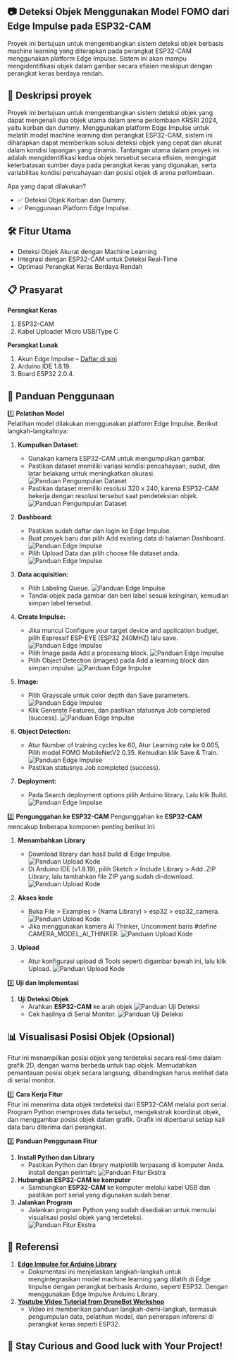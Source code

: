 ## 📷 Deteksi Objek Menggunakan Model FOMO dari Edge Impulse pada ESP32-CAM
Proyek ini bertujuan untuk mengembangkan sistem deteksi objek berbasis machine learning yang diterapkan pada perangkat ESP32-CAM menggunakan platform Edge Impulse. Sistem ini akan mampu mengidentifikasi objek dalam gambar secara efisien meskipun dengan perangkat keras berdaya rendah.

## 🚀 Deskripsi proyek
Proyek ini bertujuan untuk mengembangkan sistem deteksi objek yang dapat mengenali dua objek utama dalam arena perlombaan KRSRI 2024, yaitu korban dan dummy. Menggunakan platform Edge Impulse untuk melatih model machine learning dan perangkat ESP32-CAM, sistem ini diharapkan dapat memberikan solusi deteksi objek yang cepat dan akurat dalam kondisi lapangan yang dinamis. Tantangan utama dalam proyek ini adalah mengidentifikasi kedua objek tersebut secara efisien, mengingat keterbatasan sumber daya pada perangkat keras yang digunakan, serta variabilitas kondisi pencahayaan dan posisi objek di arena perlombaan.

Apa yang dapat dilakukan?
- ✅ Deteksi Objek Korban dan Dummy.
- ✅ Penggunaan Platform Edge Impulse.

## 🛠️ Fitur Utama
- Deteksi Objek Akurat dengan Machine Learning
- Integrasi dengan ESP32-CAM untuk Deteksi Real-Time
- Optimasi Perangkat Keras Berdaya Rendah

## 📋 Prasyarat
**Perangkat Keras**
1. ESP32-CAM
2. Kabel Uploader Micro USB/Type C

**Perangkat Lunak**
1. Akun Edge Impulse – [Daftar di sini](https://www.edgeimpulse.com)
2. Arduino IDE 1.8.19.
3. Board ESP32 2.0.4.

## 📖 Panduan Penggunaan
1️⃣ **Pelatihan Model**  
Pelatihan model dilakukan menggunakan platform Edge Impulse. Berikut langkah-langkahnya:
1. **Kumpulkan Dataset:**
    - Gunakan kamera ESP32-CAM untuk mengumpulkan gambar.
    - Pastikan dataset memiliki variasi kondisi pencahayaan, sudut, dan latar belakang untuk meningkatkan akurasi.
      ![Panduan Pengumpulan Dataset](./Documentation/images/Panduan_pengumpulan_dataset/1.1.jpg "Langkah 1.1 Pengumpulan Dataset")
    - Pastikan dataset memiliki resolusi 320 x 240, karena ESP32-CAM bekerja dengan resolusi tersebut saat pendeteksian objek.
      ![Panduan Pengumpulan Dataset](./Documentation/images/Panduan_pengumpulan_dataset/1.2.jpg "Langkah 1.2 Pengumpulan Dataset")
      
2. **Dashboard:**
    - Pastikan sudah daftar dan login ke Edge Impulse.
    - Buat proyek baru dan pilih Add existing data di halaman Dashboard.
      ![Panduan Edge Impulse](./Documentation/images/Panduan_edge_impulse/2.3.jpg "Langkah 2.3 Edge Impulse")
    - Pilih Upload Data dan pilih choose file dataset anda.
      ![Panduan Edge Impulse](./Documentation/images/Panduan_edge_impulse/2.4.jpg "Langkah 2.4 Edge Impulse")
      
3. **Data acquisition:**
    - Pilih Labeling Queue.
      ![Panduan Edge Impulse](./Documentation/images/Panduan_edge_impulse/2.5.jpg "Langkah 2.5 Edge Impulse")
    - Tandai objek pada gambar dan beri label sesuai keinginan, kemudian simpan label tersebut.
      
5. **Create Impulse:**
    - Jika muncul Configure your target device and application budget, pilih Espressif ESP-EYE (ESP32 240MHZ) lalu save.
      ![Panduan Edge Impulse](./Documentation/images/Panduan_edge_impulse/2.6.jpg "Langkah 2.6 Edge Impulse")
    - Pilih Image pada Add a processing block.
      ![Panduan Edge Impulse](./Documentation/images/Panduan_edge_impulse/2.7.jpg "Langkah 2.7 Edge Impulse")
    - Pilih Object Detection (images) pada Add a learning block dan simpan impulse.
      ![Panduan Edge Impulse](./Documentation/images/Panduan_edge_impulse/2.8.jpg "Langkah 2.8 Edge Impulse")
      
7. **Image:**
    - Pilih Grayscale untuk color depth dan Save parameters.
      ![Panduan Edge Impulse](./Documentation/images/Panduan_edge_impulse/2.9.jpg "Langkah 2.9 Edge Impulse")
    - Klik Generate Features, dan pastikan statusnya Job completed (success).
      ![Panduan Edge Impulse](./Documentation/images/Panduan_edge_impulse/2.11.jpg "Langkah 2.11 Edge Impulse")
      
8. **Object Detection:**
    - Atur Number of training cycles ke 60, Atur Learning rate ke 0.005, Pilih model FOMO MobileNetV2 0.35. Kemudian klik Save & Train.
      ![Panduan Edge Impulse](./Documentation/images/Panduan_edge_impulse/2.12.jpg "Langkah 2.12 Edge Impulse")
    - Pastikan statusnya Job completed (success).
      
9. **Deployment:**
    - Pada Search deployment options pilih Arduino library. Lalu klik Build.
      ![Panduan Edge Impulse](./Documentation/images/Panduan_edge_impulse/2.13.jpg "Langkah 2.13 Edge Impulse")

2️⃣ **Pengunggahan ke ESP32-CAM**
Pengunggahan ke **ESP32-CAM** mencakup beberapa komponen penting berikut ini:
1. **Menambahkan Library**
    - Download library dari hasil build di Edge Impulse.  
      ![Panduan Upload Kode](./Documentation/images/Panduan_upload_kode/1.1.jpg "Langkah 1.1 Upload")  
    - Di Arduino IDE (v1.8.19), pilih Sketch > Include Library > Add .ZIP Library, lalu tambahkan file ZIP yang sudah di-download.
      ![Panduan Upload Kode](./Documentation/images/Panduan_upload_kode/1.2.jpg "Langkah 1.2 Upload")

3. **Akses kode**
    - Buka File > Examples > (Nama Library) > esp32 > esp32_camera.
      ![Panduan Upload Kode](./Documentation/images/Panduan_upload_kode/1.3.jpg "Langkah 1.3 Upload")
    - Jika menggunakan kamera AI Thinker, Uncomment baris #define CAMERA_MODEL_AI_THINKER.
      ![Panduan Upload Kode](./Documentation/images/Panduan_upload_kode/1.4.jpg "Langkah 1.4 Upload")

5. **Upload**
    - Atur konfigurasi upload di Tools seperti digambar bawah ini, lalu klik Upload.
      ![Panduan Upload Kode](./Documentation/images/Panduan_upload_kode/1.5.jpg "Langkah 1.5 Upload")

3️⃣ **Uji dan Implementasi**
1. **Uji Deteksi Objek**
    - Arahkan **ESP32-CAM** ke arah objek
      ![Panduan Uji Deteksi](./Documentation/images/Uji_deteksi_objek/1.2.jpg "Langkah 1.2 Deteksi Objek")
    - Cek hasilnya di Serial Monitor.
      ![Panduan Uji Deteksi](./Documentation/images/Uji_deteksi_objek/1.1.jpg "Langkah 1.1 Deteksi Objek")

## 📊 **Visualisasi Posisi Objek (Opsional)**
Fitur ini menampilkan posisi objek yang terdeteksi secara real-time dalam grafik 2D, dengan warna berbeda untuk tiap objek. Memudahkan pemantauan posisi objek secara langsung, dibandingkan harus melihat data di serial monitor.

1️⃣ **Cara Kerja Fitur**  
Fitur ini menerima data objek terdeteksi dari ESP32-CAM melalui port serial. Program Python memproses data tersebut, mengekstrak koordinat objek, dan menggambar posisi objek dalam grafik. Grafik ini diperbarui setiap kali data baru diterima dari perangkat.

2️⃣ **Panduan Penggunaan Fitur**  
1. **Install Python dan Library**
    - Pastikan Python dan library matplotlib terpasang di komputer Anda. Install dengan perintah:
      ![Panduan Fitur Ekstra](./Documentation/images/Fitur_Ekstra/1.1.jpg "Langkah 1.1 Fitur Ekstra")  
2. **Hubungkan ESP32-CAM ke komputer**
    - Sambungkan **ESP32-CAM** ke komputer melalui kabel USB dan pastikan port serial yang digunakan sudah benar.  
3. **Jalankan Program**
    - Jalankan program Python yang sudah disediakan untuk memulai visualisasi posisi objek yang terdeteksi.  
      ![Panduan Fitur Ekstra](./Documentation/images/Fitur_Ekstra/1.3.jpg "Langkah 1.3 Fitur Ekstra")

## 🔗 **Referensi**
1. **[Edge Impulse for Arduino Library](https://docs.edgeimpulse.com/docs/run-inference/arduino-library)**
    - Dokumentasi ini menjelaskan langkah-langkah untuk mengintegrasikan model machine learning yang dilatih di Edge Impulse dengan perangkat berbasis Arduino, seperti ESP32. Dengan menggunakan Edge Impulse Arduino Library.
2. **[Youtube Video Tutorial from DroneBot Workshop](https://www.youtube.com/watch?v=HDRvZ_BYd08&list=WL&index=6&t=1731s)**
    - Video ini memberikan panduan langkah-demi-langkah, termasuk pengumpulan data, pelatihan model, dan penerapan inferensi di perangkat keras seperti ESP32.

## 🎉 **Stay Curious and Good luck with Your Project!**
